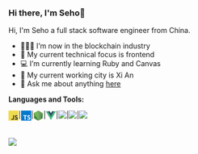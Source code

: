 ### Hi there, I'm Seho🌈

Hi, I'm Seho a full stack software engineer from China.

- 🙋🏼‍♂️ I’m now in the blockchain industry
- 🎯 My current technical focus is frontend
- 💻 I’m currently learning Ruby and Canvas
- 🏢 My current working city is Xi An
- 💬 Ask me about anything [here](https://github.com/1018715564/1018715564/issues)

**Languages and Tools:**

<div style="display:flex;">
<code><img height="20" src="https://raw.githubusercontent.com/github/explore/80688e429a7d4ef2fca1e82350fe8e3517d3494d/topics/javascript/javascript.png"></code> | <code><img height="20" src="https://raw.githubusercontent.com/github/explore/80688e429a7d4ef2fca1e82350fe8e3517d3494d/topics/typescript/typescript.png"></code>  | <code><img height="20" src="https://raw.githubusercontent.com/github/explore/80688e429a7d4ef2fca1e82350fe8e3517d3494d/topics/nodejs/nodejs.png"></code> | 
<code><img height="20" src="https://raw.githubusercontent.com/github/explore/5c058a388828bb5fde0bcafd4bc867b5bb3f26f3/topics/vue/vue.png"></code> | 
<code><img height="20" src="https://vkceyugu.cdn.bspapp.com/VKCEYUGU-c7e81452-9d28-4486-bedc-5dbf7c8386a5/0c880a1e-8dc9-4aa7-9bca-0af077194d4d.png"></code>   | 
<code><img height="25" src="https://vkceyugu.cdn.bspapp.com/VKCEYUGU-c7e81452-9d28-4486-bedc-5dbf7c8386a5/39880aec-550c-4bc0-aeb9-14fbb1ed1701.jpeg"></code> | 
<code><img height="18" src="https://vkceyugu.cdn.bspapp.com/VKCEYUGU-c7e81452-9d28-4486-bedc-5dbf7c8386a5/c26ac3c8-1aad-4db3-8b52-2f55e4df44fe.png"></code>   
</div>

<br/>

![](https://github-readme-stats.vercel.app/api?username=1018715564)
